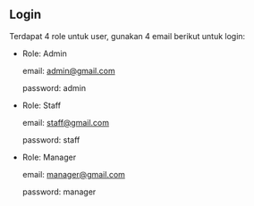 ## Login

Terdapat 4 role untuk user, gunakan 4 email berikut untuk login:

-   Role: Admin

    email: admin@gmail.com

    password: admin

-   Role: Staff

    email: staff@gmail.com

    password: staff

-   Role: Manager

    email: manager@gmail.com

    password: manager
